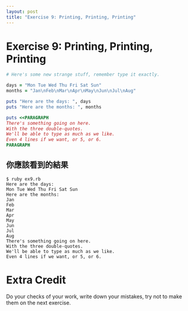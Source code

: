 ```yaml
---
layout: post
title: "Exercise 9: Printing, Printing, Printing"
---
```

# Exercise 9: Printing, Printing, Printing

```ruby
# Here's some new strange stuff, remember type it exactly.

days = "Mon Tue Wed Thu Fri Sat Sun"
months = "Jan\nFeb\nMar\nApr\nMay\nJun\nJul\nAug"

puts "Here are the days: ", days
puts "Here are the months: ", months

puts <<PARAGRAPH
There's something going on here.
With the three double-quotes.
We'll be able to type as much as we like.
Even 4 lines if we want, or 5, or 6.
PARAGRAPH
```

## 你應該看到的結果

    $ ruby ex9.rb
    Here are the days:  
    Mon Tue Wed Thu Fri Sat Sun
    Here are the months:
    Jan
    Feb
    Mar
    Apr
    May
    Jun
    Jul
    Aug
    There's something going on here.
    With the three double-quotes.
    We'll be able to type as much as we like.
    Even 4 lines if we want, or 5, or 6.

# Extra Credit
Do your checks of your work, write down your mistakes, try not to make them on the next exercise.
